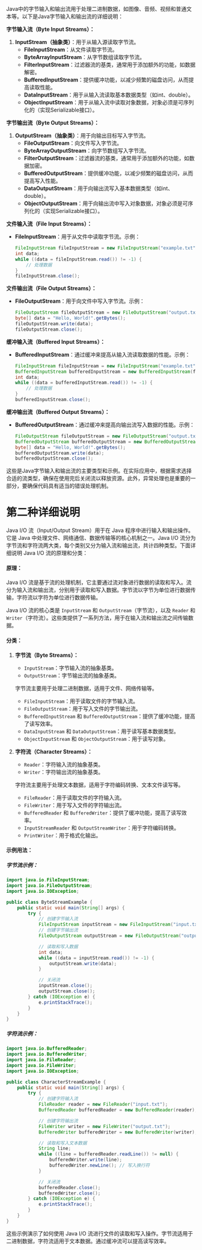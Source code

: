 Java中的字节输入和输出流用于处理二进制数据，如图像、音频、视频和普通文本等。以下是Java字节输入和输出流的详细说明：

**字节输入流（Byte Input Streams）：**
1. **InputStream（抽象类）**：用于从输入源读取字节流。
   - **FileInputStream**：从文件读取字节流。
   - **ByteArrayInputStream**：从字节数组读取字节流。
   - **FilterInputStream**：过滤器流的基类，通常用于添加额外的功能，如数据解密。
   - **BufferedInputStream**：提供缓冲功能，以减少频繁的磁盘访问，从而提高读取性能。
   - **DataInputStream**：用于从输入流读取基本数据类型（如int、double）。
   - **ObjectInputStream**：用于从输入流中读取对象数据，对象必须是可序列化的（实现Serializable接口）。

**字节输出流（Byte Output Streams）：**
1. **OutputStream（抽象类）**：用于向输出目标写入字节流。
   - **FileOutputStream**：向文件写入字节流。  
   - **ByteArrayOutputStream**：向字节数组写入字节流。
   - **FilterOutputStream**：过滤器流的基类，通常用于添加额外的功能，如数据加密。
   - **BufferedOutputStream**：提供缓冲功能，以减少频繁的磁盘访问，从而提高写入性能。
   - **DataOutputStream**：用于向输出流写入基本数据类型（如int、double）。
   - **ObjectOutputStream**：用于向输出流中写入对象数据，对象必须是可序列化的（实现Serializable接口）。

**文件输入流（File Input Streams）：**
- **FileInputStream**：用于从文件中读取字节流。示例：
  ```java
  FileInputStream fileInputStream = new FileInputStream("example.txt");
  int data;
  while ((data = fileInputStream.read()) != -1) {
      // 处理数据
  }
  fileInputStream.close();
  ```

**文件输出流（File Output Streams）：**
- **FileOutputStream**：用于向文件中写入字节流。示例：
  ```java
  FileOutputStream fileOutputStream = new FileOutputStream("output.txt");
  byte[] data = "Hello, World!".getBytes();
  fileOutputStream.write(data);
  fileOutputStream.close();
  ```

**缓冲输入流（Buffered Input Streams）：**
- **BufferedInputStream**：通过缓冲来提高从输入流读取数据的性能。示例：
  ```java
  FileInputStream fileInputStream = new FileInputStream("example.txt");
  BufferedInputStream bufferedInputStream = new BufferedInputStream(fileInputStream);
  int data;
  while ((data = bufferedInputStream.read()) != -1) {
      // 处理数据
  }
  bufferedInputStream.close();
  ```

**缓冲输出流（Buffered Output Streams）：**
- **BufferedOutputStream**：通过缓冲来提高向输出流写入数据的性能。示例：
  ```java
  FileOutputStream fileOutputStream = new FileOutputStream("output.txt");
  BufferedOutputStream bufferedOutputStream = new BufferedOutputStream(fileOutputStream);
  byte[] data = "Hello, World!".getBytes();
  bufferedOutputStream.write(data);
  bufferedOutputStream.close();
  ```

这些是Java字节输入和输出流的主要类型和示例。在实际应用中，根据需求选择合适的流类型，确保在使用完后关闭流以释放资源。此外，异常处理也是重要的一部分，要确保代码具有适当的错误处理机制。

# 第二种详细说明
Java I/O 流（Input/Output Stream）用于在 Java 程序中进行输入和输出操作。它是 Java 中处理文件、网络通信、数据传输等的核心机制之一。Java I/O 流分为字节流和字符流两大类，每个类别又分为输入流和输出流，共计四种类型。下面详细说明 Java I/O 流的原理和分类：

#### 原理：

Java I/O 流是基于流的处理机制，它主要通过流对象进行数据的读取和写入。流分为输入流和输出流，分别用于读取和写入数据。字节流以字节为单位进行数据传输，字符流以字符为单位进行数据传输。

Java I/O 流的核心类是 `InputStream` 和 `OutputStream`（字节流），以及 `Reader` 和 `Writer`（字符流）。这些类提供了一系列方法，用于在输入流和输出流之间传输数据。

#### 分类：

1. **字节流（Byte Streams）：**
   - `InputStream`：字节输入流的抽象基类。
   - `OutputStream`：字节输出流的抽象基类。

   字节流主要用于处理二进制数据，适用于文件、网络传输等。

   - `FileInputStream`：用于读取文件的字节输入流。
   - `FileOutputStream`：用于写入文件的字节输出流。
   - `BufferedInputStream` 和 `BufferedOutputStream`：提供了缓冲功能，提高了读写效率。
   - `DataInputStream` 和 `DataOutputStream`：用于读写基本数据类型。
   - `ObjectInputStream` 和 `ObjectOutputStream`：用于读写对象。

2. **字符流（Character Streams）：**
   - `Reader`：字符输入流的抽象基类。
   - `Writer`：字符输出流的抽象基类。

   字符流主要用于处理文本数据，适用于字符编码转换、文本文件读写等。

   - `FileReader`：用于读取文件的字符输入流。
   - `FileWriter`：用于写入文件的字符输出流。
   - `BufferedReader` 和 `BufferedWriter`：提供了缓冲功能，提高了读写效率。
   - `InputStreamReader` 和 `OutputStreamWriter`：用于字符编码转换。
   - `PrintWriter`：用于格式化输出。

#### 示例用法：

##### 字节流示例：

```java
import java.io.FileInputStream;
import java.io.FileOutputStream;
import java.io.IOException;

public class ByteStreamExample {
    public static void main(String[] args) {
        try {
            // 创建字节输入流
            FileInputStream inputStream = new FileInputStream("input.txt");
            // 创建字节输出流
            FileOutputStream outputStream = new FileOutputStream("output.txt");

            // 读取和写入数据
            int data;
            while ((data = inputStream.read()) != -1) {
                outputStream.write(data);
            }

            // 关闭流
            inputStream.close();
            outputStream.close();
        } catch (IOException e) {
            e.printStackTrace();
        }
    }
}
```

##### 字符流示例：

```java
import java.io.BufferedReader;
import java.io.BufferedWriter;
import java.io.FileReader;
import java.io.FileWriter;
import java.io.IOException;

public class CharacterStreamExample {
    public static void main(String[] args) {
        try {
            // 创建字符输入流
            FileReader reader = new FileReader("input.txt");
            BufferedReader bufferedReader = new BufferedReader(reader);

            // 创建字符输出流
            FileWriter writer = new FileWriter("output.txt");
            BufferedWriter bufferedWriter = new BufferedWriter(writer);

            // 读取和写入文本数据
            String line;
            while ((line = bufferedReader.readLine()) != null) {
                bufferedWriter.write(line);
                bufferedWriter.newLine(); // 写入换行符
            }

            // 关闭流
            bufferedReader.close();
            bufferedWriter.close();
        } catch (IOException e) {
            e.printStackTrace();
        }
    }
}
```

这些示例演示了如何使用 Java I/O 流进行文件的读取和写入操作。字节流适用于二进制数据，字符流适用于文本数据。通过缓冲流可以提高读写效率。